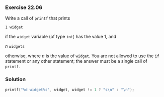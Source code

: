 ### Exercise 22.06

Write a call of `printf` that prints

```
1 widget
```

if the `widget` variable (of type `int`) has the value 1, and

*n* `widgets`

otherwise, where *n* is the value of `widget`. You are not allowed to use the
`if` statement or any other statement; the answer must be a single call of
`printf`.

### Solution

```c
printf("%d widget%s", widget, widget != 1 ? "s\n" : "\n");
```
